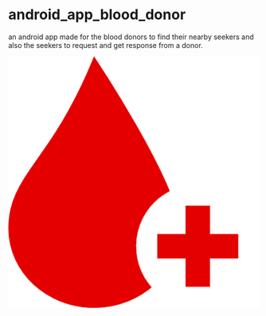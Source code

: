 # android_app_blood_donor
an android app made for the blood donors to find their nearby seekers and also the seekers to request and get response from a donor.



<img src="app/src/main/res/mipmap-hdpi/appicon.png">
